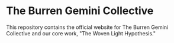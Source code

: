 # The Burren Gemini Collective
This repository contains the official website for The Burren Gemini Collective and our core work, "The Woven Light Hypothesis."
